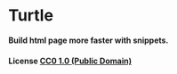 # Turtle

**Build html page more faster with snippets.**

#### License [CC0 1.0 (Public Domain)](LICENSE.md)
